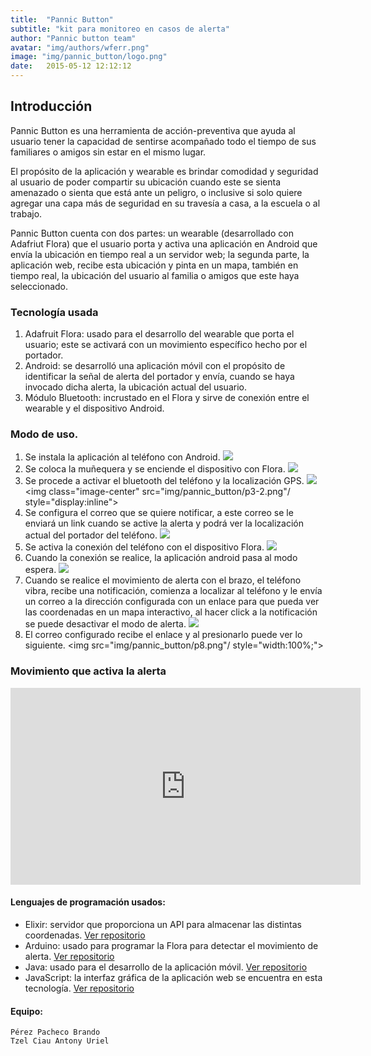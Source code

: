 ```yaml
---
title:  "Pannic Button"
subtitle: "kit para monitoreo en casos de alerta"
author: "Pannic button team"
avatar: "img/authors/wferr.png"
image: "img/pannic_button/logo.png"
date:   2015-05-12 12:12:12
---
```


## Introducción 
Pannic Button es una herramienta de acción-preventiva que ayuda al usuario tener la capacidad de sentirse acompañado todo el tiempo de sus familiares o amigos sin estar en el mismo lugar.

El propósito de la aplicación y wearable es brindar comodidad y seguridad al usuario de poder compartir su ubicación cuando este se sienta amenazado o sienta que está ante un peligro, o inclusive si solo quiere agregar una capa más de seguridad en su travesía a casa, a la escuela o al trabajo.

Pannic Button cuenta con dos partes: un wearable (desarrollado con Adafriut Flora) que el usuario porta y activa una aplicación en Android que envía la ubicación en tiempo real a un servidor web; la segunda parte, la aplicación web, recibe esta ubicación y pinta en un mapa, también en tiempo real, la ubicación del usuario al familia o amigos que este haya seleccionado.

### Tecnología usada
1. Adafruit Flora: usado para el desarrollo del wearable que porta el usuario; este se activará con un movimiento específico hecho por el portador.
2. Android: se desarrolló una aplicación móvil con el propósito de identificar la señal de alerta del portador y envía, cuando se haya invocado dicha alerta, la ubicación actual del usuario.
3. Módulo Bluetooth: incrustado en el Flora y sirve de conexión entre el wearable y el dispositivo Android.


### Modo de uso. 
1. Se instala la aplicación al teléfono con Android.
    <img class="image-center" src="img/pannic_button/p1.png"/>
2. Se coloca la muñequera y se enciende el dispositivo con Flora.
    <img class="image-center" src="img/pannic_button/p2.jpg"/>
3. Se procede a activar el bluetooth del teléfono y la localización GPS.
    <img class="image-center" src="img/pannic_button/p3-1.png"  style="display:inline"/>
    <img class="image-center" src="img/pannic_button/p3-2.png"/ style="display:inline">
4. Se configura el correo que se quiere notificar, a este correo se le enviará un link cuando se active la alerta y podrá ver la localización actual del portador del teléfono.
    <img class="image-center" src="img/pannic_button/p4.png"/>
5. Se activa la conexión del teléfono con el dispositivo Flora.
    <img class="image-center" src="img/pannic_button/p5.png"/>
6. Cuando la conexión se realice, la aplicación android pasa al modo espera.
    <img class="image-center" src="img/pannic_button/p6.png"/>
7. Cuando se realice el movimiento de alerta con el brazo, el teléfono vibra, recibe una notificación, comienza a localizar al teléfono y le envía un correo a la dirección configurada con un enlace para que pueda ver las coordenadas en un mapa interactivo, al hacer click a la notificación se puede desactivar el modo de alerta.
    <img class="image-center" src="img/pannic_button/p7.png"/>
8. El correo configurado recibe el enlace y al presionarlo puede ver lo siguiente.
    <img src="img/pannic_button/p8.png"/ style="width:100%;">



### Movimiento que activa la alerta
<iframe width="560" height="315" src="https://www.youtube.com/embed/yP1y_2RMhtk" frameborder="0" allowfullscreen></iframe>

#### Lenguajes de programación usados:
* Elixir: servidor que proporciona un API para almacenar las distintas coordenadas. [Ver repositorio](https://github.com/urielaero/pannic_server)
* Arduino: usado para programar la Flora para detectar el movimiento de alerta. [Ver repositorio](https://github.com/urielaero/pannic_flora)
* Java: usado para el desarrollo de la aplicación móvil. [Ver repositorio](https://github.com/urielaero/android_pannic)
* JavaScript: la interfaz gráfica de la aplicación web se encuentra en esta tecnología. [Ver repositorio](https://github.com/BrandoIsNotASword/panic-button)

#### Equipo:
    Pérez Pacheco Brando 
    Tzel Ciau Antony Uriel 
